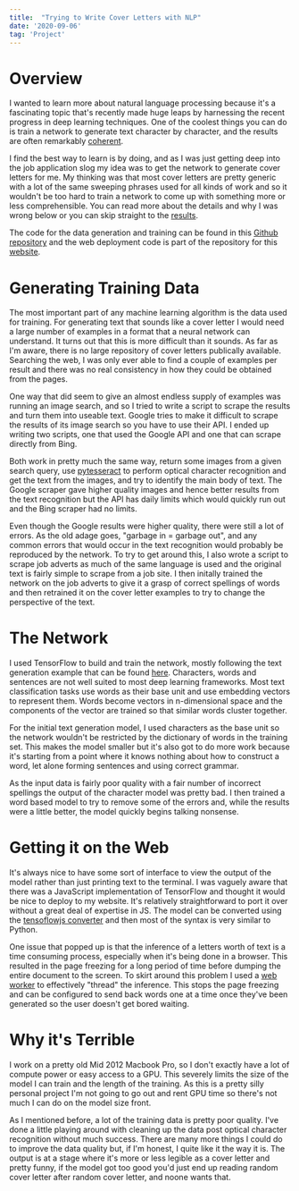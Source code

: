 ```yaml
---
title:  "Trying to Write Cover Letters with NLP"
date: '2020-09-06'
tag: 'Project'
---
```


# Overview

I wanted to learn more about natural language processing because it's a fascinating topic that's recently made huge leaps by harnessing the recent progress in deep learning techniques. One of the coolest things you can do is train a network to generate text character by character, and the results are often remarkably [coherent](http://karpathy.github.io/2015/05/21/rnn-effectiveness/).

I find the best way to learn is by doing, and as I was just getting deep into the job application slog my idea was to get the network to generate cover letters for me. My thinking was that most cover letters are pretty generic with a lot of the same sweeping phrases used for all kinds of work and so it wouldn't be too hard to train a network to come up with something more or less comprehensible. You can read more about the details and why I was wrong below or you can skip straight to the [results](/cover).

The code for the data generation and training can be found in this [Github repository](https://github.com/tgrbrooks/DeepCover) and the web deployment code is part of the repository for this [website](https://github.com/tgrbrooks/tgrbrooks.github.io).

# Generating Training Data

The most important part of any machine learning algorithm is the data used for training. For generating text that sounds like a cover letter I would need a large number of examples in a format that a neural network can understand. It turns out that this is more difficult than it sounds. As far as I'm aware, there is no large repository of cover letters publically available. Searching the web, I was only ever able to find a couple of examples per result and there was no real consistency in how they could be obtained from the pages.

One way that did seem to give an almost endless supply of examples was running an image search, and so I tried to write a script to scrape the results and turn them into useable text. Google tries to make it difficult to scrape the results of its image search so you have to use their API. I ended up writing two scripts, one that used the Google API and one that can scrape directly from Bing.

Both work in pretty much the same way, return some images from a given search query, use [pytesseract](https://pypi.org/project/pytesseract/) to perform optical character recognition and get the text from the images, and try to identify the main body of text. The Google scraper gave higher quality images and hence better results from the text recognition but the API has daily limits which would quickly run out and the Bing scraper had no limits.

Even though the Google results were higher quality, there were still a lot of errors. As the old adage goes, "garbage in = garbage out", and any common errors that would occur in the text recognition would probably be reproduced by the network. To try to get around this, I also wrote a script to scrape job adverts as much of the same language is used and the original text is fairly simple to scrape from a job site. I then initally trained the network on the job adverts to give it a grasp of correct spellings of words and then retrained it on the cover letter examples to try to change the perspective of the text.

# The Network

I used TensorFlow to build and train the network, mostly following the text generation example that can be found [here](https://www.tensorflow.org/tutorials/text/text_generation). Characters, words and sentences are not well suited to most deep learning frameworks. Most text classification tasks use words as their base unit and use embedding vectors to represent them. Words become vectors in n-dimensional space and the components of the vector are trained so that similar words cluster together.

For the initial text generation model, I used characters as the base unit so the network wouldn't be restricted by the dictionary of words in the training set. This makes the model smaller but it's also got to do more work because it's starting from a point where it knows nothing about how to construct a word, let alone forming sentences and using correct grammar.

As the input data is fairly poor quality with a fair number of incorrect spellings the output of the character model was pretty bad. I then trained a word based model to try to remove some of the errors and, while the results were a little better, the model quickly begins talking nonsense.

# Getting it on the Web

It's always nice to have some sort of interface to view the output of the model rather than just printing text to the terminal. I was vaguely aware that there was a JavaScript implementation of TensorFlow and thought it would be nice to deploy to my website. It's relatively straightforward to port it over without a great deal of expertise in JS. The model can be converted using the [tensoflowjs converter](https://www.tensorflow.org/js/tutorials/conversion/import_keras) and then most of the syntax is very similar to Python.

One issue that popped up is that the inference of a letters worth of text is a time consuming process, especially when it's being done in a browser. This resulted in the page freezing for a long period of time before dumping the entire document to the screen. To skirt around this problem I used a [web worker](https://developer.mozilla.org/en-US/docs/Web/API/Web_Workers_API/Using_web_workers) to effectively "thread" the inference. This stops the page freezing and can be configured to send back words one at a time once they've been generated so the user doesn't get bored waiting.

# Why it's Terrible

I work on a pretty old Mid 2012 Macbook Pro, so I don't exactly have a lot of compute power or easy access to a GPU. This severely limits the size of the model I can train and the length of the training. As this is a pretty silly personal project I'm not going to go out and rent GPU time so there's not much I can do on the model size front.

As I mentioned before, a lot of the training data is pretty poor quality. I've done a little playing around with cleaning up the data post optical character recognition without much success. There are many more things I could do to improve the data quality but, if I'm honest, I quite like it the way it is. The output is at a stage where it's more or less legible as a cover letter and pretty funny, if the model got too good you'd just end up reading random cover letter after random cover letter, and noone wants that.